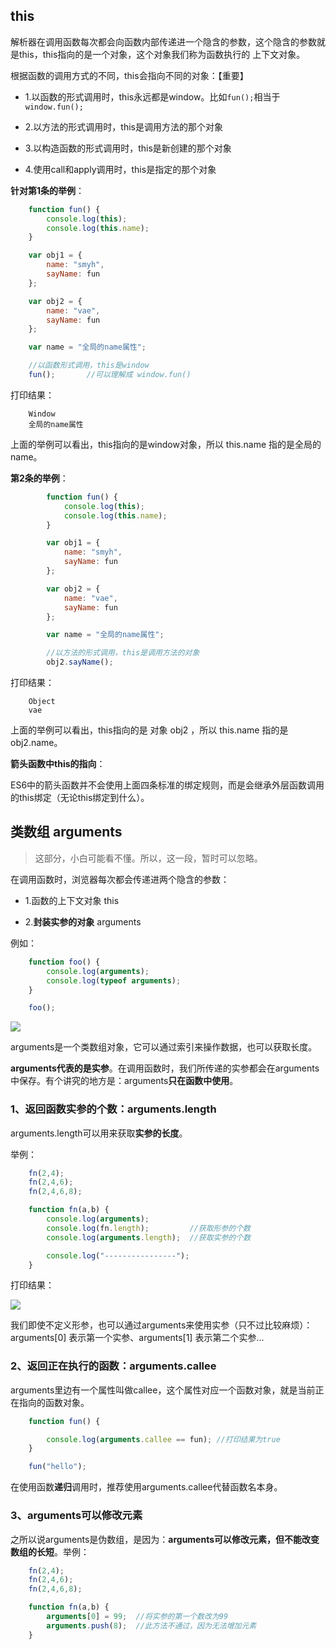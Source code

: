 

## this

解析器在调用函数每次都会向函数内部传递进一个隐含的参数，这个隐含的参数就是this，this指向的是一个对象，这个对象我们称为函数执行的 上下文对象。

根据函数的调用方式的不同，this会指向不同的对象：【重要】

- 1.以函数的形式调用时，this永远都是window。比如`fun();`相当于`window.fun();`

- 2.以方法的形式调用时，this是调用方法的那个对象

- 3.以构造函数的形式调用时，this是新创建的那个对象

- 4.使用call和apply调用时，this是指定的那个对象

**针对第1条的举例**：

```javascript
    function fun() {
        console.log(this);
        console.log(this.name);
    }

    var obj1 = {
        name: "smyh",
        sayName: fun
    };

    var obj2 = {
        name: "vae",
        sayName: fun
    };

    var name = "全局的name属性";

    //以函数形式调用，this是window
    fun();       //可以理解成 window.fun()
```


打印结果：

```
    Window
    全局的name属性
```


上面的举例可以看出，this指向的是window对象，所以 this.name 指的是全局的name。


**第2条的举例**：

```javascript
        function fun() {
            console.log(this);
            console.log(this.name);
        }

        var obj1 = {
            name: "smyh",
            sayName: fun
        };

        var obj2 = {
            name: "vae",
            sayName: fun
        };

        var name = "全局的name属性";

        //以方法的形式调用，this是调用方法的对象
        obj2.sayName();

```

打印结果：

```
    Object
    vae
```

上面的举例可以看出，this指向的是 对象 obj2 ，所以 this.name 指的是 obj2.name。

**箭头函数中this的指向**：

ES6中的箭头函数并不会使用上面四条标准的绑定规则，而是会继承外层函数调用的this绑定（无论this绑定到什么）。

## 类数组 arguments

> 这部分，小白可能看不懂。所以，这一段，暂时可以忽略。

在调用函数时，浏览器每次都会传递进两个隐含的参数：

- 1.函数的上下文对象 this

- 2.**封装实参的对象** arguments


例如：

```javascript
    function foo() {
        console.log(arguments);
        console.log(typeof arguments);
    }

    foo();
```

![](http://img.smyhvae.com/20180315_0903.png)



arguments是一个类数组对象，它可以通过索引来操作数据，也可以获取长度。

**arguments代表的是实参**。在调用函数时，我们所传递的实参都会在arguments中保存。有个讲究的地方是：arguments**只在函数中使用**。




### 1、返回函数**实参**的个数：arguments.length


arguments.length可以用来获取**实参的长度**。

举例：

```javascript
    fn(2,4);
    fn(2,4,6);
    fn(2,4,6,8);

    function fn(a,b) {
        console.log(arguments);
        console.log(fn.length);         //获取形参的个数
        console.log(arguments.length);  //获取实参的个数

        console.log("----------------");
    }
```

打印结果：

![](http://img.smyhvae.com/20180125_2140.png)

我们即使不定义形参，也可以通过arguments来使用实参（只不过比较麻烦）：arguments[0] 表示第一个实参、arguments[1] 表示第二个实参...

### 2、返回正在执行的函数：arguments.callee

arguments里边有一个属性叫做callee，这个属性对应一个函数对象，就是当前正在指向的函数对象。

```javascript
    function fun() {

        console.log(arguments.callee == fun); //打印结果为true
    }

    fun("hello");
```

在使用函数**递归**调用时，推荐使用arguments.callee代替函数名本身。

### 3、arguments可以修改元素

之所以说arguments是伪数组，是因为：**arguments可以修改元素，但不能改变数组的长短**。举例：

```javascript
    fn(2,4);
    fn(2,4,6);
    fn(2,4,6,8);

    function fn(a,b) {
        arguments[0] = 99;  //将实参的第一个数改为99
        arguments.push(8);  //此方法不通过，因为无法增加元素
    }

```




